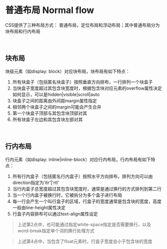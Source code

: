 # 普通布局 Normal flow
CSS提供了三种布局方式： 普通布局，定位布局和浮动布局；其中普通布局分为块布局和行内布局

<br/>

## 块布局
块级元素（如display: block）对应块布局，块布局有如下特点：

1. 所有块盒子（包括匿名块盒子）按照垂直方向排布，一行排列一个块盒子
2. 当快盒子宽度超过其包含块宽度时，根据包含块对应元素的overflow属性决定如何显示，可以是hidden|visible|scroll|auto
3. 块盒子之间的距离由外间距margin属性指定
4. 相邻两个块盒子之间的margin可能会产生合并
5. 第一个块盒子顶部与其包含块顶部对其
6. 所有块盒子左边和其包含块左部对其

<br/>

## 行内布局
行内元素（如display: inline|inline-block）对应行内布局，行内布局有如下特点：

1. 所有行内盒子（包括匿名行内盒子）按照水平方向排布，排列方向可以由direction指定为'ltr'|'rtl'
2. 当行内盒子总宽度超过其包含块宽度时，通常是通过换行的方式排列到第二行
3. 当一个行内盒子被换行时，它被拆分为多个盒子进行布局
4. 每一行会产生一个叫行盒子的区域，行盒子的宽度通常是包含块的宽度，高度一般由line-height属性决定
5. 行盒子内容排布可以通过text-align属性设定

> 上述第2点中，也可能通过指定white-space指定是否需要换行，以及word-break指定单个词的换行处理方式

> 上述第4点中，当包含了float元素时，行盒子宽度会小于包含块的宽度
